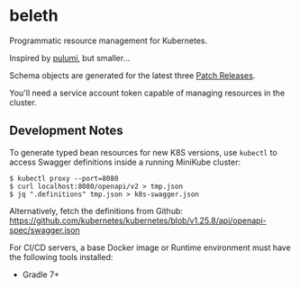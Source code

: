# beleth

Programmatic resource management for Kubernetes.

Inspired by [pulumi](https://www.pulumi.com/), but smaller...

Schema objects are generated for the latest three [Patch Releases](https://kubernetes.io/releases/patch-releases/).

You'll need a service account token capable of managing resources in the cluster.

## Development Notes

To generate typed bean resources for new K8S versions, use `kubectl` to access Swagger definitions inside a running
MiniKube cluster:

```
$ kubectl proxy --port=8080
$ curl localhost:8080/openapi/v2 > tmp.json
$ jq ".definitions" tmp.json > k8s-swagger.json 
```

Alternatively, fetch the definitions from Github: https://github.com/kubernetes/kubernetes/blob/v1.25.8/api/openapi-spec/swagger.json

For CI/CD servers, a base Docker image or Runtime environment must have the following tools installed:

- Gradle 7+
